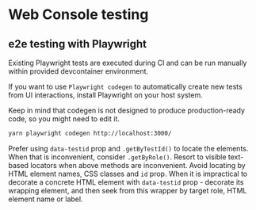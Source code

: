 # Web Console testing

## e2e testing with Playwright
Existing Playwright tests are executed during CI
and can be run manually within provided devcontainer environment.

If you want to use `Playwright codegen` to automatically create new tests from UI interactions,
install Playwright on your host system.

Keep in mind that codegen is not designed to produce production-ready code,
so you might need to edit it.

```bash
yarn playwright codegen http://localhost:3000/
```

Prefer using `data-testid` prop and `.getByTestId()` to locate the elements.
When that is inconvenient, consider `.getByRole()`.
Resort to visible text-based locators when above methods are inconvenient.
Avoid locating by HTML element names, CSS classes and `id` prop.
When it is impractical to decorate a concrete HTML element with `data-testid` prop -
decorate its wrapping element, and then seek from this wrapper by target role, HTML element name or label.
